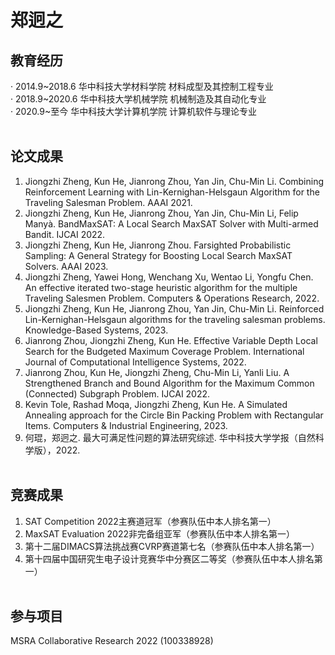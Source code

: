 # 郑迥之

教育经历
----
· 2014.9~2018.6 华中科技大学材料学院  材料成型及其控制工程专业 <br>
· 2018.9~2020.6 华中科技大学机械学院  机械制造及其自动化专业 <br>
· 2020.9~至今 华中科技大学计算机学院 计算机软件与理论专业 <br> <br>

论文成果
----
1. Jiongzhi Zheng, Kun He, Jianrong Zhou, Yan Jin, Chu-Min Li. Combining Reinforcement Learning with Lin-Kernighan-Helsgaun Algorithm for the Traveling Salesman Problem. AAAI 2021. <br>
2. Jiongzhi Zheng, Kun He, Jianrong Zhou, Yan Jin, Chu-Min Li, Felip Manyà. BandMaxSAT: A Local Search MaxSAT Solver with Multi-armed Bandit. IJCAI 2022. <br>
3. Jiongzhi Zheng, Kun He, Jianrong Zhou. Farsighted Probabilistic Sampling: A General Strategy for Boosting Local Search MaxSAT Solvers. AAAI 2023. <br>
4. Jiongzhi Zheng, Yawei Hong, Wenchang Xu, Wentao Li, Yongfu Chen. An effective iterated two-stage heuristic algorithm for the multiple Traveling Salesmen Problem. Computers & Operations Research, 2022. <br>
5. Jiongzhi Zheng, Kun He, Jianrong Zhou, Yan Jin, Chu-Min Li. Reinforced Lin-Kernighan-Helsgaun algorithms for the traveling salesman problems. Knowledge-Based Systems, 2023. <br>
6. Jianrong Zhou, Jiongzhi Zheng, Kun He. Effective Variable Depth Local Search for the Budgeted Maximum Coverage Problem. International Journal of Computational Intelligence Systems, 2022. <br>
7. Jianrong Zhou, Kun He, Jiongzhi Zheng, Chu-Min Li, Yanli Liu. A Strengthened Branch and Bound Algorithm for the Maximum Common (Connected) Subgraph Problem. IJCAI 2022. <br>
8. Kevin Tole, Rashad Moqa, Jiongzhi Zheng, Kun He. A Simulated Annealing approach for the Circle Bin Packing Problem with Rectangular Items. Computers & Industrial Engineering, 2023. <br>
9. 何琨，郑迥之. 最大可满足性问题的算法研究综述. 华中科技大学学报（自然科学版），2022. <br> <br>

竞赛成果
----
1. SAT Competition 2022主赛道冠军（参赛队伍中本人排名第一） <br>
2. MaxSAT Evaluation 2022非完备组亚军（参赛队伍中本人排名第一） <br>
3. 第十二届DIMACS算法挑战赛CVRP赛道第七名（参赛队伍中本人排名第一） <br>
4. 第十四届中国研究生电子设计竞赛华中分赛区二等奖（参赛队伍中本人排名第一） <br> <br>

参与项目
----
MSRA Collaborative Research 2022 (100338928)
